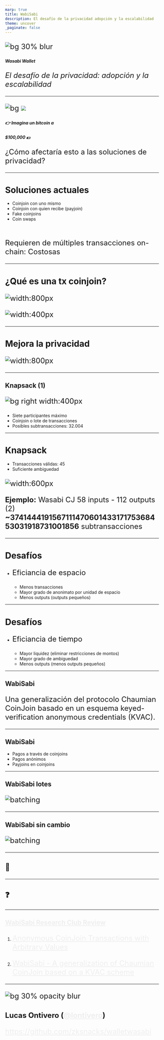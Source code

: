```yaml
---
marp: true
title: WabiSabi
description: El desafío de la privacidad adopción y la escalabilidad
theme: uncover
_paginate: false
---
```


<!-- size: 19:6 -->


![bg 30% blur](./images/logo.png)

##### <!--fit--> Wasabi Wallet 


*El desafío de la privacidad: adopción y la escalabilidad*


<style scoped>a { color: #eee; }</style>

<!-- This is presenter note. You can write down notes through HTML comment. -->

---

![bg](#123)
![](#fff)

##### <!--fit--> 👉 Imagina un bitcoin a

##### <!--fit--> $100,000 :dollar: 

¿Cómo afectaría esto a las soluciones de privacidad?

---

# Soluciones actuales

* Coinjoin con uno mismo
* Coinjoin con quien recibe (payjoin)
* Fake coinjoins
* Coin swaps

<br>

Requieren de múltiples transacciones on-chain: Costosas

---

# ¿Qué es una tx coinjoin?

![width:800px](./images/transactions.png)

![width:400px](./images/coinjoin.png)

---
# Mejora la privacidad

![width:800px](./images/sub_transactions.png)

---

## Knapsack (1)

![bg right width:400px](./images/knapsack_transaction.png)

* Siete participantes máximo
* Coinjoin o lote de transacciones
* Posibles subtransacciones: 32.004 


----------

# Knapsack

* Transacciones válidas: 45
* Suficiente ambiguedad

![width:600px](./images/knapsack_analysis.png)

<style scoped>
h3 { font-size: 24px; }
p {
  font-size: 24px;
}
</style>

**Ejemplo:** Wasabi CJ 58 inputs - 112 outputs (2) **~374144419156711147060143317175368453031918731001856** subtransacciones 

---

# Desafíos 

* Eficiancia de espacio

   * Menos transacciones
   * Mayor grado de anonimato por unidad de espacio
   * Menos outputs (outputs pequeños)

---

# Desafíos 

* Eficiancia de tiempo

   * Mayor liquidez (eliminar restricciones de montos)
   * Mayor grado de ambiguedad
   * Menos outputs (menos outputs pequeños)

---


## WabiSabi

Una generalización del protocolo Chaumian CoinJoin basado en un esquema keyed-verification anonymous credentials (KVAC).

---

## WabiSabi


* Pagos a través de coinjoins
* Pagos anónimos
* Payjoins en coinjoins

---

## WabiSabi lotes

![batching](./images/batching.png)

---

## WabiSabi sin cambio

![batching](./images/amount_fee.png)

---

### <!--fit--> :pray:

---

### <!--fit--> :question:

---


## **[WabiSabi Research Club Review](https://github.com/zkznacks/WabiSabi)**

1. [Anonymous CoinJoin Transactions with Arbitrary Values](https://www.comsys.rwth-aachen.de/fileadmin/papers/2017/2017-maurer-trustcom-coinjoin.pdf)

2. [WabiSabi - A generalization of Chaumian CoinJoin based on a KVAC scheme](https://github.com/zkSNACKs/WabiSabi/releases/latest/download/WabiSabi.pdf)
---

![bg 30% opacity blur](./images/lontivero.png)

### Lucas Ontivero ([@lontivero](https://github.com/lontivero))

https://github.com/zksnacks/walletwasabi

